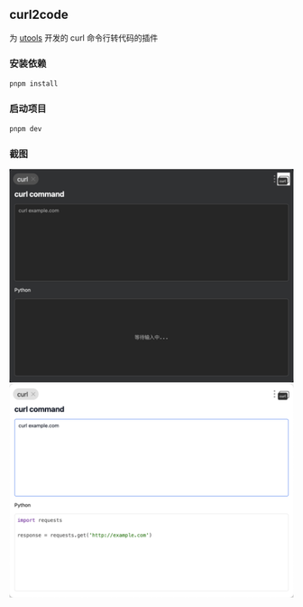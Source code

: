 ## curl2code

为 [utools](https://www.u.tools/) 开发的 curl 命令行转代码的插件

### 安装依赖

```bash
pnpm install
```

### 启动项目

```bash
pnpm dev
```

### 截图

<img width="960" src="./screenshot/dark.png" alt="image" />

<img width="960" src="./screenshot/light.png" alt="image" />
